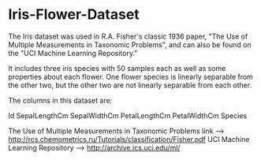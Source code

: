 # Iris-Flower-Dataset
The Iris dataset was used in R.A. Fisher's classic 1936 paper, "The Use of Multiple Measurements in Taxonomic Problems", and can also be found on the "UCI Machine Learning Repository."

It includes three iris species with 50 samples each as well as some properties about each flower. One flower species is linearly separable from the other two, but the other two are not linearly separable from each other.

The columns in this dataset are:

Id
SepalLengthCm
SepalWidthCm
PetalLengthCm
PetalWidthCm
Species


The Use of Multiple Measurements in Taxonomic Problems link --> http://rcs.chemometrics.ru/Tutorials/classification/Fisher.pdf
 UCI Machine Learning Repository --> http://archive.ics.uci.edu/ml/
